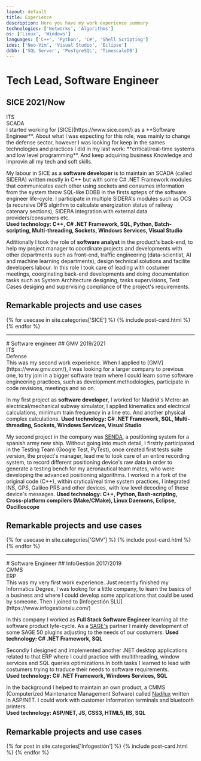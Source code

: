 ```yaml
---
layout: default
title: Experience
description: Here you have my work experience summary
technologies: ['Networks', 'Algorithms']
os: ['Linux', 'Windows']
languages: ['C++', 'Python', 'C#', 'Shell Scripting']
ides: ['Neo-Vim', 'Visual Studio', 'Eclipse']
ddbb: ['SQL Server', 'PostgreSQL', 'TimescaleDB']
---
```

# Tech Lead, Software Engineer
## SICE <span class="date">2021/Now</span>
<div class="skills">
    <div class="skill-card backgrounded">ITS</div>
    <div class="skill-card backgrounded">SCADA</div>
</div>
I started working for [SICE](https://www.sice.com/) as a **Software Engineer**. About what I was expecting for this role, was mainly to change the defense sector, however I was looking for keep in the sames technologies and practices I did in my last work: **critical/real-time systems and low level programming**. And keep adquiring business Knowledge and improvin all my tech and soft skills.

My labour in SICE as a **software developer** is to maintain an SCADA (called SIDERA) written mostly in C++ but with some C# .NET Framework modules that communicates each other using sockets and consumes information from the system throw SQL-like DDBB in the firsts spteps of the software engineer life-cycle. I participate in multiple SIDERA's modules such as OCS (a recursive DFS algirthm to calculate energization status of railway catenary sections), SIDERA integration with external data providers/consumers etc.  
**Used technology: C++, C# .NET Framework, SQL, Python, Batch-scripting, Multi-threading, Sockets, Windows Services, Visual Studio**

Adittionally I took the role of **software analyst** in the product's back-end, to help my project manager to coordinate projects and developments with other departments such as front-end, traffic engineering (data-scientist, AI and machine learning departments), design technical solutions and facilite developers labour. In this role I took care of leading with costumer meetings, coorginating back-end developments and doing documentation tasks such as System Architecture designing, tasks supervisions, Test Cases desiging and supervising compliance of the project's requirements. 
## Remarkable projects and use cases
<div class="posts">
    {% for usecase in site.categories['SICE'] %}
        {% include post-card.html %}
    {% endfor %}
</div>



<hr>
# Software engineer
## GMV <span class="date">2019/2021</span>
<div class="skills">
    <div class="skill-card backgrounded">ITS</div>
    <div class="skill-card backgrounded">Defense</div>
</div>
This was my second work experience. When I applied to [GMV](https://www.gmv.com/), I was looking for a larger company to previous one, to try join in a bigger software team where I could learn some software engineering practices, such as development methodologies, participate in code revisions, meetings and so on.

In my first project as **software developer**, I worked for Madrid's Metro: an electrical/mechanical subway simulator, I applied kinematics and electrical calculations, minimum train frequency in a line etc. And another physical complex calculations.
**Used technology: C# .NET Framework, SQL, Multi-threading, Sockets, Windows Services, Visual Studio**

My second project in the company was [SENDA](https://www.gmv.com/en-es/products/defense-and-security/senda), a positioning system for a spanish army new ship. Without going into much detail, I firstrly participated in the Testing Team (Google Test, PyTest), once created first tests suite version, the project's manager, lead me to took care of an entire recording system, to record different positioning device's raw data in order to generate a testing bench for my aeronautical team mates, who were developing the advanced positioning algorithms. I worked in a fork of the original code (C++), within crytical/real time system practices, I integrated INS, GPS, Galileo PRS and other devices, with low level decoding of these device's messages. 
**Used technology: C++, Python, Bash-scripting, Cross-platform compilers (Make/CMake), Linux Daemons, Eclipse, Oscilloscope**
## Remarkable projects and use cases
<div class="posts">
    {% for usecase in site.categories['GMV'] %}
        {% include post-card.html %}
    {% endfor %}
</div>

<hr>
# Software Engineer
## InfoGestión <span class="date">2017/2019</span>
<div class="skills">
    <div class="skill-card backgrounded">CMMS</div>
    <div class="skill-card backgrounded">ERP</div>
</div>
This was my very first work experience. Just recently finished my Informatics Degree, I was lookng for a little company, to learn the basics of a business and where I could develop some applications that could be used by someone. Then I joined to [Infogestión SLU](https://www.infogestionslu.com/)

In this company I worked as **Full Stack Software Engineer** learning all the software product lyfe-cycle. As a [SAGE's](https://www.sage.com/) partner I mainly development of some SAGE 50 plugins adjusting to the needs of our costumers. 
**Used technology: C# .NET Framework, SQL**

Secondly I designed and implemented another .NET desktop applications related to that ERP where I could practice with multithreading, window services and SQL queries optimizations.In both tasks I learned to lead with costumers trying to traduce their needs to software requirements.   
**Used technology: C# .NET Framework, Windows Services, SQL**

In the background I helped to maintain an own product, a CMMS (Computerized Maintenance Management Sofware) called [Nadilux](https://www.nadilux.com/) written in ASP/NET. I could work with customer information terminals and bluetooth printers.  
**Used technology: ASP/NET, JS, CSS3, HTML5, IIS, SQL**
## Remarkable projects and use cases
<div class="posts">
    {% for post in site.categories['Infogestión'] %}
        {% include post-card.html %}
    {% endfor %}
</div>
